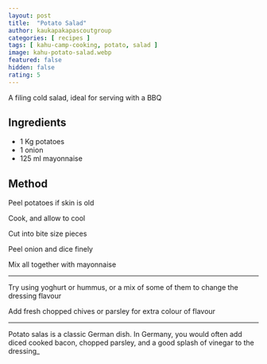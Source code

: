 ```yaml
---
layout: post
title:  "Potato Salad"
author: kaukapakapascoutgroup
categories: [ recipes ]
tags: [ kahu-camp-cooking, potato, salad ]
image: kahu-potato-salad.webp
featured: false
hidden: false
rating: 5
---
```


A filing cold salad, ideal for serving with a BBQ

## Ingredients

* 1 Kg potatoes
* 1 onion
* 125 ml mayonnaise

## Method

Peel potatoes if skin is old

Cook, and allow to cool

Cut into bite size pieces

Peel onion and dice finely

Mix all together with mayonnaise

---

Try using yoghurt or hummus, or a mix of some of them to change the dressing flavour

Add fresh chopped chives or parsley for extra colour of flavour

---

Potato salas is a classic German dish. In Germany, you would often add diced cooked bacon, chopped parsley, and a good splash of vinegar to the dressing_
